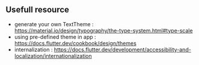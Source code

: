 ## Usefull resource
- generate your own TextTheme : https://material.io/design/typography/the-type-system.html#type-scale
- using pre-defined theme in app : https://docs.flutter.dev/cookbook/design/themes
- internalization : https://docs.flutter.dev/development/accessibility-and-localization/internationalization